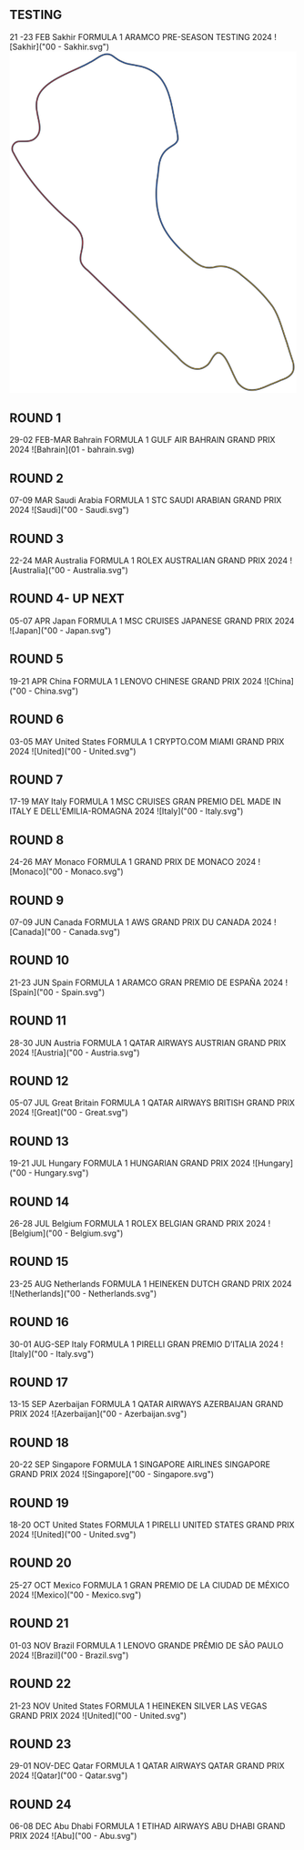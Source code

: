 
## TESTING
21 -23 FEB
Sakhir
FORMULA 1 ARAMCO PRE-SEASON TESTING 2024
![Sakhir]("00 - Sakhir.svg")
![Australia F1 Track SVG](f1_2020/australia.svg "Australia F1 Track SVG")

## ROUND 1
29-02 FEB-MAR
Bahrain
FORMULA 1 GULF AIR BAHRAIN GRAND PRIX 2024
![Bahrain](01 - bahrain.svg)

## ROUND 2
07-09 MAR
Saudi Arabia
FORMULA 1 STC SAUDI ARABIAN GRAND PRIX 2024
![Saudi]("00 - Saudi.svg")

## ROUND 3
22-24 MAR
Australia
FORMULA 1 ROLEX AUSTRALIAN GRAND PRIX 2024
![Australia]("00 - Australia.svg")

## ROUND 4- UP NEXT
05-07 APR
Japan
FORMULA 1 MSC CRUISES JAPANESE GRAND PRIX 2024
![Japan]("00 - Japan.svg")

## ROUND 5
19-21 APR
China
FORMULA 1 LENOVO CHINESE GRAND PRIX 2024
![China]("00 - China.svg")

## ROUND 6
03-05 MAY
United States
FORMULA 1 CRYPTO.COM MIAMI GRAND PRIX 2024
![United]("00 - United.svg")

## ROUND 7
17-19 MAY
Italy
FORMULA 1 MSC CRUISES GRAN PREMIO DEL MADE IN ITALY E DELL'EMILIA-ROMAGNA 2024
![Italy]("00 - Italy.svg")

## ROUND 8
24-26 MAY
Monaco
FORMULA 1 GRAND PRIX DE MONACO 2024
![Monaco]("00 - Monaco.svg")

## ROUND 9
07-09 JUN
Canada
FORMULA 1 AWS GRAND PRIX DU CANADA 2024
![Canada]("00 - Canada.svg")

## ROUND 10
21-23 JUN
Spain
FORMULA 1 ARAMCO GRAN PREMIO DE ESPAÑA 2024
![Spain]("00 - Spain.svg")

## ROUND 11
28-30 JUN
Austria
FORMULA 1 QATAR AIRWAYS AUSTRIAN GRAND PRIX 2024
![Austria]("00 - Austria.svg")

## ROUND 12
05-07 JUL
Great Britain
FORMULA 1 QATAR AIRWAYS BRITISH GRAND PRIX 2024
![Great]("00 - Great.svg")

## ROUND 13
19-21 JUL
Hungary
FORMULA 1 HUNGARIAN GRAND PRIX 2024
![Hungary]("00 - Hungary.svg")

## ROUND 14
26-28 JUL
Belgium
FORMULA 1 ROLEX BELGIAN GRAND PRIX 2024
![Belgium]("00 - Belgium.svg")

## ROUND 15
23-25 AUG
Netherlands
FORMULA 1 HEINEKEN DUTCH GRAND PRIX 2024
![Netherlands]("00 - Netherlands.svg")

## ROUND 16
30-01 AUG-SEP
Italy
FORMULA 1 PIRELLI GRAN PREMIO D’ITALIA 2024
![Italy]("00 - Italy.svg")

## ROUND 17
13-15 SEP
Azerbaijan
FORMULA 1 QATAR AIRWAYS AZERBAIJAN GRAND PRIX 2024
![Azerbaijan]("00 - Azerbaijan.svg")

## ROUND 18
20-22 SEP
Singapore
FORMULA 1 SINGAPORE AIRLINES SINGAPORE GRAND PRIX 2024
![Singapore]("00 - Singapore.svg")

## ROUND 19
18-20 OCT
United States
FORMULA 1 PIRELLI UNITED STATES GRAND PRIX 2024
![United]("00 - United.svg")

## ROUND 20
25-27 OCT
Mexico
FORMULA 1 GRAN PREMIO DE LA CIUDAD DE MÉXICO 2024
![Mexico]("00 - Mexico.svg")

## ROUND 21
01-03 NOV
Brazil
FORMULA 1 LENOVO GRANDE PRÊMIO DE SÃO PAULO 2024
![Brazil]("00 - Brazil.svg")

## ROUND 22
21-23 NOV
United States
FORMULA 1 HEINEKEN SILVER LAS VEGAS GRAND PRIX 2024
![United]("00 - United.svg")

## ROUND 23
29-01 NOV-DEC
Qatar
FORMULA 1 QATAR AIRWAYS QATAR GRAND PRIX 2024
![Qatar]("00 - Qatar.svg")

## ROUND 24
06-08 DEC
Abu Dhabi
FORMULA 1 ETIHAD AIRWAYS ABU DHABI GRAND PRIX 2024
![Abu]("00 - Abu.svg")
